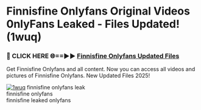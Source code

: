 # Finnisfine Onlyfans Original Videos 0nlyFans Leaked - Files Updated! (1wuq)

<h3>🔴 CLICK HERE 🌐==►► <a href="https://tinyurl.com/x26r9saj" rel="nofollow">Finnisfine Onlyfans Updated Files</a></h3>

Get Finnisfine Onlyfans and all content. Now you can access all videos and pictures of Finnisfine Onlyfans. New Updated Files 2025!

[![1wuq](https://i.imgur.com/LkgZPqh.gif)](https://tinyurl.com/x26r9saj)
finnisfine onlyfans leak<br>
finnisfine onlyfans<br>
finnisfine leaked onlyfans